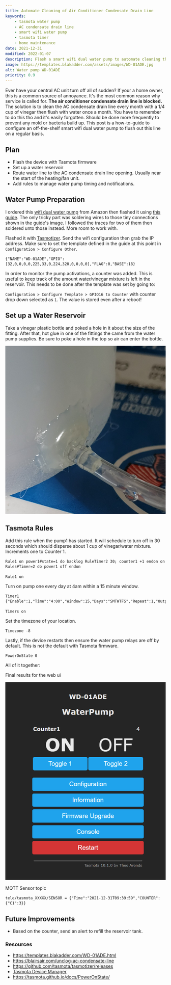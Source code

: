 ```yaml
---
title: Automate Cleaning of Air Conditioner Condensate Drain Line 
keywords: 
    - tasmota water pump
    - AC condensate drain line
    - smart wifi water pump
    - tasmota timer
    - home maintenance
date: 2021-12-31
modified: 2022-01-07
description: Flash a smart wifi dual water pump to automate cleaning the air conditioner line.  A common home maintenance task that is easily forgotten to do each month.
image: https://templates.blakadder.com/assets/images/WD-01ADE.jpg
alt: Water pump WD-01ADE
priority: 0.9
---
```


Ever have your central AC unit turn off all of sudden?  If your a home owner, this is a common source of annoyance. It's the most common reason why service is called for.  **The air conditioner condensate drain line is blocked.** The solution is to clean the AC condensate drain line every month with a 1/4 cup of vinegar then flush with water once a month.  You have to remember to do this tho and it's easily forgotten. Should be done more frequently to prevent any mold or bacteria build up. This post is a how-to-guide to configure an off-the-shelf smart wifi dual water pump to flush out this line on a regular basis.

## Plan

- Flash the device with Tasmota firmware
- Set up a water reservoir
- Route water line to the AC condensate drain line opening.  Usually near the start of the heating/fan unit.
- Add rules to manage water pump timing and notifications.
  
## Water Pump Preparation

I ordered this [wifi dual water pump](https://www.amazon.com/dp/B08T9KLDHD?&linkCode=ll1&tag=dctm-20&linkId=da5e68dd8503f9f127b2e0c5222d3424&language=en_US&ref_=as_li_ss_tl) from Amazon then flashed it using [this guide](https://templates.blakadder.com/WD-01ADE.html).  The only tricky part was soldering wires to those tiny connections shown in the guide's image. I followed the traces for two of them then soldered unto those instead.  More room to work with.

Flashed it with [Tasmotizer](https://github.com/tasmota/tasmotizer/releases). Send the wifi configuration then grab the IP address.  Make sure to set the template defined in the guide at this point in `Configuration > Configure Other`.

    {"NAME":"WD-01ADE","GPIO":[32,0,0,0,0,225,33,0,224,320,0,0,0,0],"FLAG":0,"BASE":18}

In order to monitor the pump activations, a counter was added.  This is useful to keep track of the amount water/vinegar mixture is left in the reservoir. This needs to be done after the template was set by going to:

`Configuration > Configure Template > GPIO16 to Counter` with counter drop down selected as `1`. The value is stored even after a reboot!

## Set up a Water Reservoir

Take a vinegar plastic bottle and poked a hole in it about the size of the fitting.  After that, hot glue in one of the fittings the came from the water pump supplies.  Be sure to poke a hole in the top so air can enter the bottle.

![Plastic bottle fitting](images/plasticBottleHotGlueWaterRes.jpg)

## Tasmota Rules

 Add this rule when the pump1 has started. It will schedule to turn off in 30 seconds which should disperse about 1 cup of vinegar/water mixture. Increments one to Counter 1.

    Rule1 on power1#state=1 do backlog RuleTimer2 30; counter1 +1 endon on Rules#Timer=2 do power1 off endon
 
    Rule1 on

Turn on pump one every day at 4am within a 15 minute window. 

    Timer1 {"Enable":1,"Time":"4:00","Window":15,"Days":"SMTWTFS","Repeat":1,"Output":1,"Action":1}

    Timers on

Set the timezone of your location.
    
    Timezone -8

 Lastly, if the device restarts then ensure the water pump relays are off by default. This is not the default with Tasmota firmware. 

    PowerOnState 0


All of it together:

<script src="https://gist.github.com/skittleson/f6fb022cffb9d296b387681b551a13fd.js"></script>

Final results for the web ui

![Tasmota WebUI](images/waterPumpTasmotaScreenshot.png)


MQTT Sensor topic

    tele/tasmota_XXXXX/SENSOR = {"Time":"2021-12-31T09:39:59","COUNTER":{"C1":3}}

## Future Improvements

- Based on the counter, send an alert to refill the reservoir tank.

### Resources

- https://templates.blakadder.com/WD-01ADE.html
- https://blairsair.com/unclog-ac-condensate-line
- https://github.com/tasmota/tasmotizer/releases
- [Tasmota Device Manager](https://tasmota.github.io/docs/Tasmota-Device-Manager/)
- https://tasmota.github.io/docs/PowerOnState/